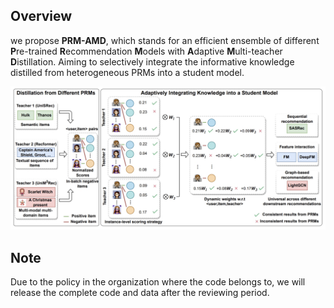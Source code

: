## Overview

we propose **PRM-AMD**, which stands for an efficient ensemble of different **P**re-trained **R**ecommendation **M**odels with **A**daptive **M**ulti-teacher **D**istillation. Aiming to selectively integrate the informative knowledge distilled from heterogeneous PRMs into a student model.


![](asset/model.png)

## Note
Due to the policy in the organization where the code belongs to, we will release the complete code and data after the reviewing period.

